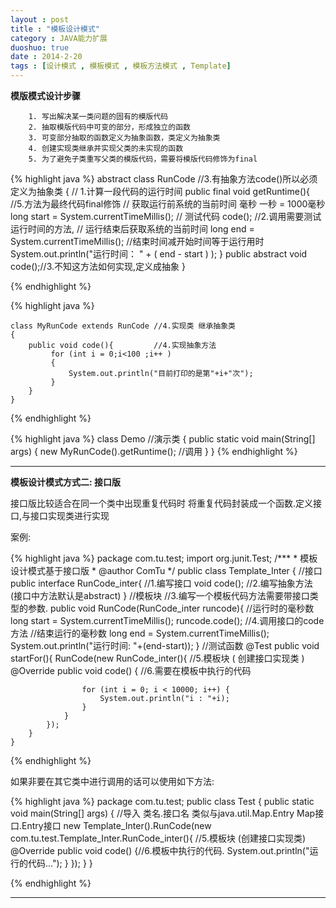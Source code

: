 ```yaml
---
layout : post
title : "模板设计模式"
category : JAVA能力扩展
duoshuo: true
date : 2014-2-20
tags : [设计模式 , 模板模式 , 模板方法模式 , Template]
---
```


**模版模式设计步骤**

		1. 写出解决某一类问题的固有的模版代码
		2. 抽取模版代码中可变的部分，形成独立的函数
		3. 可变部分抽取的函数定义为抽象函数，类定义为抽象类
		4. 创建实现类继承并实现父类的未实现的函数
		5. 为了避免子类重写父类的模版代码，需要将模版代码修饰为final

<!-- more -->

{% highlight java %}
	abstract class RunCode //3.有抽象方法code()所以必须定义为抽象类
	{
		// 1.计算一段代码的运行时间
		public final void getRuntime(){	//5.方法为最终代码final修饰
		    // 获取运行前系统的当前时间  毫秒  一秒 = 1000毫秒
		long start = System.currentTimeMillis(); 
			// 测试代码
			code();		//2.调用需要测试运行时间的方法,
			// 运行结束后获取系统的当前时间
		long end = System.currentTimeMillis(); 
			//结束时间减开始时间等于运行用时
		   System.out.println("运行时间： " + ( end - start ) );
		}
		public abstract void code();//3.不知这方法如何实现,定义成抽象
	}

{% endhighlight %}

{% highlight java %}

	class MyRunCode extends RunCode	//4.实现类 继承抽象类
	{
	    public void code(){			//4.实现抽象方法
			 for (int i = 0;i<100 ;i++ )
			 {
				 System.out.println("目前打印的是第"+i+"次");
			 }
		}
	}

{% endhighlight %}

{% highlight java %}
	class Demo		//演示类 
	{
		public static void main(String[] args) 
		{
			new MyRunCode().getRuntime();		//调用
		}
	}
{% endhighlight %}

---

**模板设计模式方式二: 接口版**
	
接口版比较适合在同一个类中出现重复代码时 将重复代码封装成一个函数.定义接口,与接口实现类进行实现

案例:

{% highlight java %}
	package com.tu.test;
	import org.junit.Test;
	/***
	 * 模板设计模式基于接口版
	 * @author ComTu
	 */
	public class Template_Inter {
		//接口
		public interface RunCode_inter{  //1.编写接口
			void code();  //2.编写抽象方法 (接口中方法默认是abstract)
		}
		//模板块  //3.编写一个模板代码方法需要带接口类型的参数.
		public void RunCode(RunCode_inter runcode){
			//运行时的毫秒数
			long start = System.currentTimeMillis();
			runcode.code();  //4.调用接口的code方法 
			//结束运行的毫秒数
			long end = System.currentTimeMillis();
			System.out.println("运行时间: "+(end-start));
		}
		//测试函数
		@Test
		public void startFor(){ 
			RunCode(new RunCode_inter(){ //5.模板块 ( 创建接口实现类 )
				@Override
				public void code() { //6.需要在模板中执行的代码

					for (int i = 0; i < 10000; i++) {
						System.out.println("i : "+i);
					}
				}
			});
		}
	}
{% endhighlight %}



如果非要在其它类中进行调用的话可以使用如下方法:

{% highlight java %}
	package com.tu.test;
	public class Test {
		public static void main(String[] args) {
			//导入  类名.接口名  类似与java.util.Map.Entry  Map接口.Entry接口
			new Template_Inter().RunCode(new com.tu.test.Template_Inter.RunCode_inter(){ //5.模板块 (创建接口实现类)
				@Override
				public void code() {//6.模板中执行的代码.
					System.out.println("运行的代码...");
				}
			});
		}
	}

{% endhighlight %}

---
